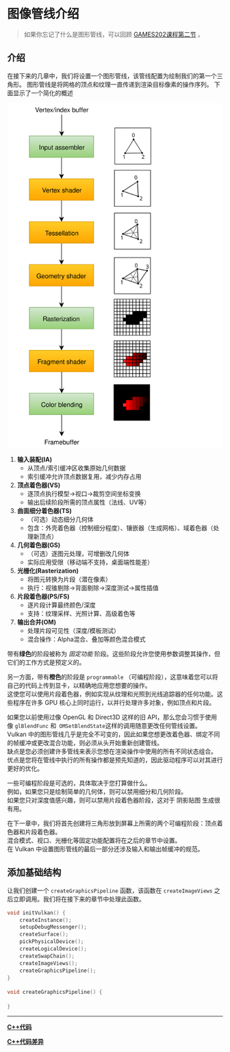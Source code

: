 # 图像管线介绍

> 如果你忘记了什么是图形管线，可以回顾 [GAMES202课程第二节](https://www.bilibili.com/video/BV1YK4y1T7yY) 。

## 介绍

在接下来的几章中，我们将设置一个图形管线，该管线配置为绘制我们的第一个三角形。
图形管线是将网格的顶点和纹理一直传递到渲染目标像素的操作序列。
下面显示了一个简化的概述

![pipeline](../images/vulkan_simplified_pipeline.svg)

1. **输入装配(IA)**
    - 从顶点/索引缓冲区收集原始几何数据
    - 索引缓冲允许顶点数据复用，减少内存占用
2. **顶点着色器(VS)**
    - 逐顶点执行模型→视口→裁剪空间坐标变换
    - 输出后续阶段所需的顶点属性（法线、UV等）
3. **曲面细分着色器(TS)**
    - （可选）动态细分几何体
    - 包含：外壳着色器（控制细分程度）、镶嵌器（生成网格）、域着色器（处理新顶点）
4. **几何着色器(GS)**
    - （可选）逐图元处理，可增删改几何体
    - 实际应用受限（移动端不支持，桌面端性能差）
5. **光栅化(Rasterization)**
    - 将图元转换为片段（潜在像素）
    - 执行：视锥剔除→背面剔除→深度测试→属性插值
6. **片段着色器(PS/FS)**
    - 逐片段计算最终颜色/深度
    - 支持：纹理采样、光照计算、高级着色等
7. **输出合并(OM)**
    - 处理片段可见性（深度/模板测试）
    - 混合操作：Alpha混合、叠加等颜色混合模式

带有**绿色**的阶段被称为 *固定功能* 阶段。这些阶段允许您使用参数调整其操作，但它们的工作方式是预定义的。

另一方面，带有**橙色**的阶段是 `programmable` （可编程阶段），这意味着您可以将自己的代码上传到显卡，以精确地应用您想要的操作。  
这使您可以使用片段着色器，例如实现从纹理和光照到光线追踪器的任何功能。这些程序在许多 GPU 核心上同时运行，以并行处理许多对象，例如顶点和片段。

如果您以前使用过像 OpenGL 和 Direct3D 这样的旧 API，那么您会习惯于使用像 `glBlendFunc` 和` OMSetBlendState`这样的调用随意更改任何管线设置。  
Vulkan 中的图形管线几乎是完全不可变的，因此如果您想更改着色器、绑定不同的帧缓冲或更改混合功能，则必须从头开始重新创建管线。  
缺点是您必须创建许多管线来表示您想在渲染操作中使用的所有不同状态组合。  
优点是您将在管线中执行的所有操作都是预先知道的，因此驱动程序可以对其进行更好的优化。

一些可编程阶段是可选的，具体取决于您打算做什么。  
例如，如果您只是绘制简单的几何体，则可以禁用细分和几何阶段。   
如果您只对深度值感兴趣，则可以禁用片段着色器阶段，这对于 阴影贴图 生成很有用。

在下一章中，我们将首先创建将三角形放到屏幕上所需的两个可编程阶段：顶点着色器和片段着色器。  
混合模式、视口、光栅化等固定功能配置将在之后的章节中设置。  
在 Vulkan 中设置图形管线的最后一部分还涉及输入和输出帧缓冲的规范。

## 添加基础结构
让我们创建一个 `createGraphicsPipeline` 函数，该函数在 `createImageViews` 之后立即调用。我们将在接下来的章节中处理此函数。
```c++
void initVulkan() {
    createInstance();
    setupDebugMessenger();
    createSurface();
    pickPhysicalDevice();
    createLogicalDevice();
    createSwapChain();
    createImageViews();
    createGraphicsPipeline();
}

void createGraphicsPipeline() {

}
```

---

**[C++代码](../codes/0120_pipeline/main.cpp)**

**[C++代码差异](../codes/0120_pipeline/main.diff)**
